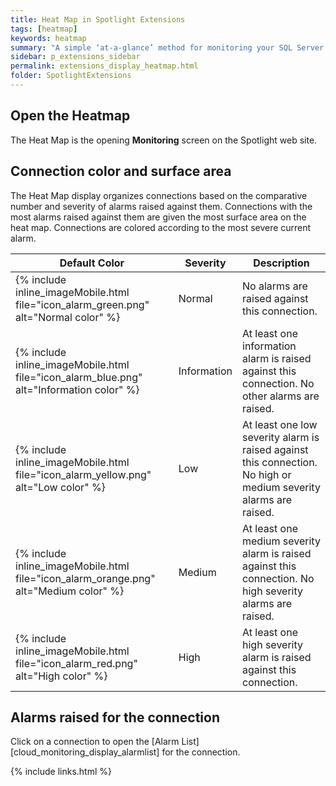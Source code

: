 ```yaml
---
title: Heat Map in Spotlight Extensions
tags: [heatmap]
keywords: heatmap
summary: "A simple ‘at-a-glance’ method for monitoring your SQL Server connections within SQL Server Management Studio."
sidebar: p_extensions_sidebar
permalink: extensions_display_heatmap.html
folder: SpotlightExtensions
---
```



## Open the Heatmap
The Heat Map is the opening **Monitoring** screen on the Spotlight web site.

## Connection color and surface area
The Heat Map display organizes connections based on the comparative number and severity of alarms raised against them. Connections with the most alarms raised against them are given the most surface area on the heat map. Connections are colored according to the most severe current alarm.

Default Color | Severity | Description
--------------|----------|------------
{% include inline_imageMobile.html file="icon_alarm_green.png" alt="Normal color" %} | Normal | No alarms are raised against this connection.
{% include inline_imageMobile.html file="icon_alarm_blue.png" alt="Information color" %} | Information | At least one information alarm is raised against this connection. No other alarms are raised.
{% include inline_imageMobile.html file="icon_alarm_yellow.png" alt="Low color" %} | Low | At least one low severity alarm is raised against this connection. No high or medium severity alarms are raised.
{% include inline_imageMobile.html file="icon_alarm_orange.png" alt="Medium color" %} | Medium | At least one medium severity alarm is raised against this connection. No high severity alarms are raised.
{% include inline_imageMobile.html file="icon_alarm_red.png" alt="High color" %} | High | At least one high severity alarm is raised against this connection.

## Alarms raised for the connection
Click on a connection to open the [Alarm List][cloud_monitoring_display_alarmlist] for the connection.

{% include links.html %}
